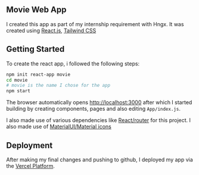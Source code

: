 ## Movie Web App

I created this app as part of my internship requirement with Hngx. It was created using [React.js](https://react.dev), [Tailwind CSS](https://tailwindcss.com)

## Getting Started

To create the react app, i followed the following steps:

```bash
npm init react-app movie
cd movie
# movie is the name I chose for the app
npm start
```

The browser automatically opens [http://localhost:3000](http://localhost:3000) after which I started building by creating components, pages and also editing `App/index.js`.

I also made use of various dependencies like [React/router](https://reactrouter.com) for this project.
I also made use of [MaterialUI/Material icons](https://mui.com/material-ui/material-icons/)

## Deployment

After making my final changes and pushing to github, I deployed my app via the [Vercel Platform](https://vercel.com).
